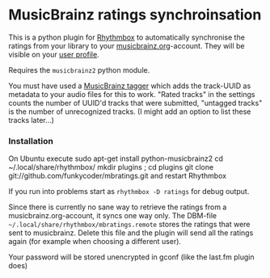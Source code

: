 MusicBrainz ratings synchroinsation
===================================

This is a python plugin for [Rhythmbox](http://www.rhythmbox.org/) to automatically synchronise the ratings from your library to your [musicbrainz.org](http://musicbrainz.org)-account. They will be visible on your [user profile](http://musicbrainz.org/user/ratings/).

Requires the `musicbrainz2` python module.

You must have used a [MusicBrainz tagger](http://musicbrainz.org/doc/Products) which adds the track-UUID as metadata to your audio files for this to work. "Rated tracks" in the settings counts the number of UUID'd tracks that were submitted, "untagged tracks" is the number of unrecognized tracks. (I might add an option to list these tracks later…)


### Installation

On Ubuntu execute
    sudo apt-get install python-musicbrainz2
    cd ~/.local/share/rhythmbox/
    mkdir plugins ; cd plugins
    git clone git://github.com/funkycoder/mbratings.git
and restart Rhythmbox

If you run into problems start as `rhythmbox -D ratings` for debug output.


Since there is currently no sane way to retrieve the ratings from a musicbrainz.org-account, it syncs one way only. The DBM-file `~/.local/share/rhythmbox/mbratings.remote` stores the ratings that were sent to musicbrainz. Delete this file and the plugin will send all the ratings again (for example when choosing a different user).

Your password will be stored unencrypted in gconf (like the last.fm plugin does)
